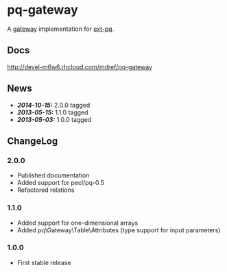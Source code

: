 # pq-gateway

A [gateway](http://martinfowler.com/eaaCatalog/tableDataGateway.html) implementation 
for [ext-pq](http://git.php.net/?p=pecl/database/pq.git;a=summary).

## Docs

http://devel-m6w6.rhcloud.com/mdref/pq-gateway

## News
* ***2014-10-15:*** 2.0.0 tagged
* ***2013-05-15:*** 1.1.0 tagged
* ***2013-05-03:*** 1.0.0 tagged

## ChangeLog

### 2.0.0
* Published documentation
* Added support for pecl/pq-0.5
* Refactored relations

	
### 1.1.0
* Added support for one-dimensional arrays
* Added pq\Gateway\Table\Attributes (type support for input parameters)

### 1.0.0
* First stable release
